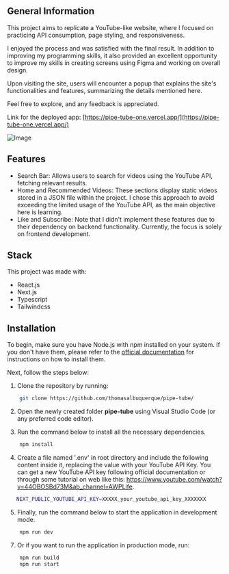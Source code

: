 ## General Information

This project aims to replicate a YouTube-like website, where I focused on practicing API consumption, page styling, and responsiveness.

I enjoyed the process and was satisfied with the final result. In addition to improving my programming skills, it also provided an excellent opportunity to improve my skills in creating screens using Figma and working on overall design.

Upon visiting the site, users will encounter a popup that explains the site's functionalities and features, summarizing the details mentioned here.

Feel free to explore, and any feedback is appreciated.

Link for the deployed app: [https://pipe-tube-one.vercel.app/](https://pipe-tube-one.vercel.app/)

![Image](https://github.com/thomasalbuquerque/pipe-tube/assets/7840248/bcaf4d55-0d69-4d42-8e97-417893047133)

## Features
- Search Bar: Allows users to search for videos using the YouTube API, fetching relevant results.
- Home and Recommended Videos: These sections display static videos stored in a JSON file within the project. I chose this approach to avoid exceeding the limited usage of the YouTube API, as the main objective here is learning.
- Like and Subscribe: Note that I didn't implement these features due to their dependency on backend functionality. Currently, the focus is solely on frontend development.

## Stack
This project was made with:
 - React.js
 - Next.js
 - Typescript
 - Tailwindcss

## Installation
To begin, make sure you have Node.js with npm installed on your system. If you don't have them, please refer to the [official documentation](https://nodejs.org/en/download) for instructions on how to install them.

Next, follow the steps below:

1. Clone the repository by running:
```bash
    git clone https://github.com/thomasalbuquerque/pipe-tube/
```
2. Open the newly created folder **pipe-tube** using Visual Studio Code (or any preferred code editor).

3. Run the command below to install all the necessary dependencies.
```bash
    npm install
```

4. Create a file named '.env' in root directory and include the following content inside it, replacing the value with your YouTube API Key. You can get a new YouTube API key following official documentation or through some tutorial on web like this: https://www.youtube.com/watch?v=44OBOSBd73M&ab_channel=AWPLife.
```bash
   NEXT_PUBLIC_YOUTUBE_API_KEY=XXXXX_your_youtube_api_key_XXXXXXX
```

5. Finally, run the command below to start the application in development mode.
```bash
    npm run dev
```

7. Or if you want to run the application in production mode, run:
```bash
    npm run build
    npm run start
```
